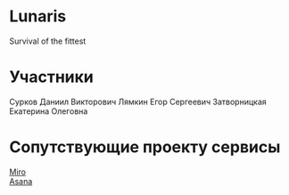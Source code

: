 # Lunaris
Survival of the fittest
# Участники
Сурков Даниил Викторович 
Лямкин Егор Сергеевич
Затворницкая Екатерина Олеговна
# Сопутствующие проекту сервисы
[Miro](https://miro.com/app/board/uXjVNqavRuY=/) <br>
[Asana](https://app.asana.com/0/1206644220986758/1206644039498109)
